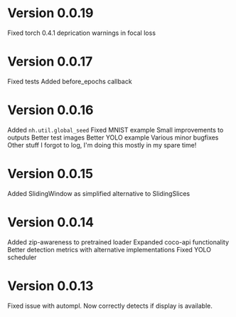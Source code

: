 Version 0.0.19
==============
Fixed torch 0.4.1 deprication warnings in focal loss


Version 0.0.17
==============
Fixed tests
Added before_epochs callback



Version 0.0.16
==============
Added `nh.util.global_seed`
Fixed MNIST example
Small improvements to outputs
Better test images
Better YOLO example
Various minor bugfixes
Other stuff I forgot to log, I'm doing this mostly in my spare time!


Version 0.0.15
==============
Added SlidingWindow as simplified alternative to SlidingSlices


Version 0.0.14
==============
Added zip-awareness to pretrained loader 
Expanded coco-api functionality
Better detection metrics with alternative implementations
Fixed YOLO scheduler


Version 0.0.13
==============
Fixed issue with autompl. Now correctly detects if display is available. 
